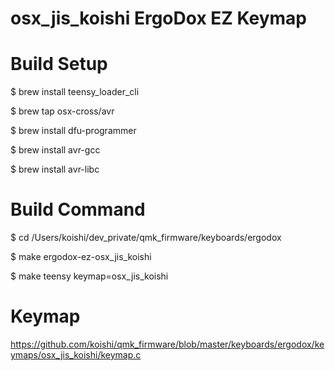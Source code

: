 # osx_jis_koishi ErgoDox EZ Keymap

# Build Setup

$ brew install teensy_loader_cli

$ brew tap osx-cross/avr

$ brew install dfu-programmer

$ brew install avr-gcc

$ brew install avr-libc

# Build Command

$ cd /Users/koishi/dev_private/qmk_firmware/keyboards/ergodox

$ make ergodox-ez-osx_jis_koishi

$ make teensy keymap=osx_jis_koishi

# Keymap

https://github.com/koishi/qmk_firmware/blob/master/keyboards/ergodox/keymaps/osx_jis_koishi/keymap.c
